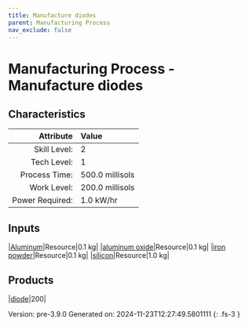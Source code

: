 ```yaml
---
title: Manufacture diodes
parent: Manufacturing Process
nav_exclude: false
---
```

# Manufacturing Process - Manufacture diodes


## Characteristics

| Attribute      | Value |
|--------:|:------|
|Skill Level:|2|
|Tech Level:|1|
|Process Time:|500.0 millisols|
|Work Level:|200.0 millisols|
|Power Required:|1.0 kW/hr|

## Inputs

|[Aluminum](../resource/aluminum.html)|Resource|0.1 kg|
|[aluminum oxide](../resource/aluminum-oxide.html)|Resource|0.1 kg|
|[iron powder](../resource/iron-powder.html)|Resource|0.1 kg|
|[silicon](../resource/silicon.html)|Resource|1.0 kg|

## Products

|[diode](../part/diode.html)|200|


Version: pre-3.9.0 Generated on: 2024-11-23T12:27:49.5801111
{: .fs-3 }

